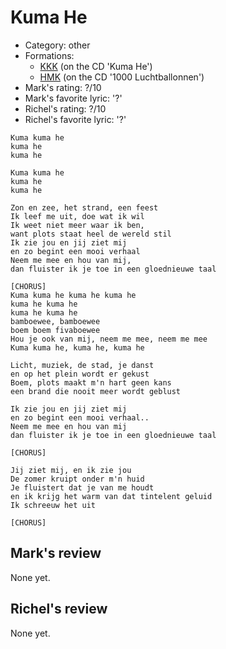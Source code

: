 # Kuma He

 * Category: other
 * Formations: 
    * [KKK](Kkk.md) (on the CD 'Kuma He')
    * [HMK](Hkm.md) (on the CD '1000 Luchtballonnen')
 * Mark's rating: ?/10
 * Mark's favorite lyric: '?'
 * Richel's rating: ?/10
 * Richel's favorite lyric: '?'

```
Kuma kuma he
kuma he
kuma he

Kuma kuma he
kuma he
kuma he

Zon en zee, het strand, een feest
Ik leef me uit, doe wat ik wil
Ik weet niet meer waar ik ben,
want plots staat heel de wereld stil
Ik zie jou en jij ziet mij 
en zo begint een mooi verhaal
Neem me mee en hou van mij,
dan fluister ik je toe in een gloednieuwe taal

[CHORUS]
Kuma kuma he kuma he kuma he
kuma he kuma he
kuma he kuma he
bamboewee, bamboewee
boem boem fivaboewee
Hou je ook van mij, neem me mee, neem me mee
Kuma kuma he, kuma he, kuma he

Licht, muziek, de stad, je danst
en op het plein wordt er gekust
Boem, plots maakt m'n hart geen kans
een brand die nooit meer wordt geblust

Ik zie jou en jij ziet mij 
en zo begint een mooi verhaal..
Neem me mee en hou van mij 
dan fluister ik je toe in een gloednieuwe taal

[CHORUS]

Jij ziet mij, en ik zie jou
De zomer kruipt onder m'n huid
Je fluistert dat je van me houdt 
en ik krijg het warm van dat tintelent geluid
Ik schreeuw het uit

[CHORUS]
```

## Mark's review

None yet.

## Richel's review

None yet.